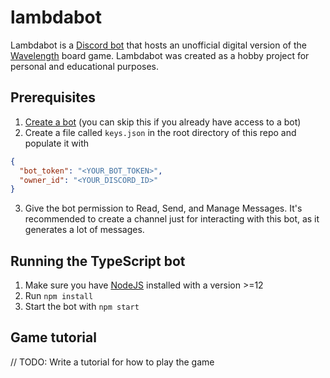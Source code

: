 # lambdabot

Lambdabot is a [Discord bot](https://discord.com/developers/docs/intro#bots-and-apps) that hosts an unofficial digital version of the [Wavelength](https://www.wavelength.zone/) board game. Lambdabot was created as a hobby project for personal and educational purposes.

## Prerequisites
1. [Create a bot](https://discordjs.guide/preparations/setting-up-a-bot-application.html#creating-your-bot) (you can skip this if you already have access to a bot)
1. Create a file called `keys.json` in the root directory of this repo and populate it with
```JSON
{
  "bot_token": "<YOUR_BOT_TOKEN>",
  "owner_id": "<YOUR_DISCORD_ID>"
}
```
3. Give the bot permission to Read, Send, and Manage Messages. It's recommended to create a channel just for interacting with this bot, as it generates a lot of messages.

## Running the TypeScript bot

1. Make sure you have [NodeJS](https://nodejs.org/en/) installed with a version >=12
2. Run `npm install`
3. Start the bot with `npm start`

## Game tutorial
// TODO: Write a tutorial for how to play the game
